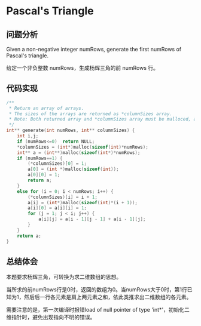#  Pascal's Triangle

## 问题分析
Given a non-negative integer numRows, generate the first numRows of Pascal's triangle.

给定一个非负整数 numRows，生成杨辉三角的前 numRows 行。


## 代码实现
``` C
/**
 * Return an array of arrays.
 * The sizes of the arrays are returned as *columnSizes array.
 * Note: Both returned array and *columnSizes array must be malloced, assume caller calls free().
 */
int** generate(int numRows, int** columnSizes) {
    int i,j;
    if (numRows<=0)  return NULL;
    *columnSizes = (int*)malloc(sizeof(int)*numRows);
    int** a = (int**)malloc(sizeof(int*)*numRows);
    if (numRows==1) {
        (*columnSizes)[0] = 1;
        a[0] = (int *)malloc(sizeof(int));
        a[0][0] = 1;
        return a;
    }
    else for (i = 0; i < numRows; i++) {
        (*columnSizes)[i] = i + 1;
        a[i] = (int*)malloc(sizeof(int)*(i + 1));
        a[i][0] = a[i][i] = 1;
        for (j = 1; j < i; j++) {
            a[i][j] = a[i - 1][j - 1] + a[i - 1][j];
        }
    }
    return a;
}
```

## 总结体会

本题要求杨辉三角，可转换为求二维数组的思想。

当所求的前numRows行是0时，返回的数组为0。当numRows大于0时，第1行已知为1，然后后一行各元素是肩上两元素之和，依此类推求出二维数组的各元素。

需要注意的是，第一次编译时报错load of null pointer of type 'int*'，初始化二维指针时，避免出现指向不明的错误。











